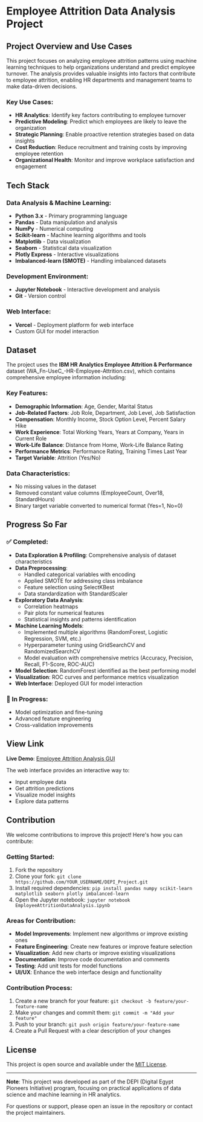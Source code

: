 # Employee Attrition Data Analysis Project

## Project Overview and Use Cases

This project focuses on analyzing employee attrition patterns using machine learning techniques to help organizations understand and predict employee turnover. The analysis provides valuable insights into factors that contribute to employee attrition, enabling HR departments and management teams to make data-driven decisions.

### Key Use Cases:
- **HR Analytics**: Identify key factors contributing to employee turnover
- **Predictive Modeling**: Predict which employees are likely to leave the organization
- **Strategic Planning**: Enable proactive retention strategies based on data insights
- **Cost Reduction**: Reduce recruitment and training costs by improving employee retention
- **Organizational Health**: Monitor and improve workplace satisfaction and engagement

## Tech Stack

### Data Analysis & Machine Learning:
- **Python 3.x** - Primary programming language
- **Pandas** - Data manipulation and analysis
- **NumPy** - Numerical computing
- **Scikit-learn** - Machine learning algorithms and tools
- **Matplotlib** - Data visualization
- **Seaborn** - Statistical data visualization
- **Plotly Express** - Interactive visualizations
- **Imbalanced-learn (SMOTE)** - Handling imbalanced datasets

### Development Environment:
- **Jupyter Notebook** - Interactive development and analysis
- **Git** - Version control

### Web Interface:
- **Vercel** - Deployment platform for web interface
- Custom GUI for model interaction

## Dataset

The project uses the **IBM HR Analytics Employee Attrition & Performance** dataset (WA_Fn-UseC_-HR-Employee-Attrition.csv), which contains comprehensive employee information including:

### Key Features:
- **Demographic Information**: Age, Gender, Marital Status
- **Job-Related Factors**: Job Role, Department, Job Level, Job Satisfaction
- **Compensation**: Monthly Income, Stock Option Level, Percent Salary Hike
- **Work Experience**: Total Working Years, Years at Company, Years in Current Role
- **Work-Life Balance**: Distance from Home, Work-Life Balance Rating
- **Performance Metrics**: Performance Rating, Training Times Last Year
- **Target Variable**: Attrition (Yes/No)

### Data Characteristics:
- No missing values in the dataset
- Removed constant value columns (EmployeeCount, Over18, StandardHours)
- Binary target variable converted to numerical format (Yes=1, No=0)

## Progress So Far

### ✅ Completed:
- **Data Exploration & Profiling**: Comprehensive analysis of dataset characteristics
- **Data Preprocessing**: 
  - Handled categorical variables with encoding
  - Applied SMOTE for addressing class imbalance
  - Feature selection using SelectKBest
  - Data standardization with StandardScaler
- **Exploratory Data Analysis**:
  - Correlation heatmaps
  - Pair plots for numerical features
  - Statistical insights and patterns identification
- **Machine Learning Models**:
  - Implemented multiple algorithms (RandomForest, Logistic Regression, SVM, etc.)
  - Hyperparameter tuning using GridSearchCV and RandomizedSearchCV
  - Model evaluation with comprehensive metrics (Accuracy, Precision, Recall, F1-Score, ROC-AUC)
- **Model Selection**: RandomForest identified as the best performing model
- **Visualization**: ROC curves and performance metrics visualization
- **Web Interface**: Deployed GUI for model interaction

### 🔄 In Progress:
- Model optimization and fine-tuning
- Advanced feature engineering
- Cross-validation improvements

## View Link

**Live Demo**: [Employee Attrition Analysis GUI](https://v0-simple-gui-design.vercel.app/)

The web interface provides an interactive way to:
- Input employee data
- Get attrition predictions
- Visualize model insights
- Explore data patterns

## Contribution

We welcome contributions to improve this project! Here's how you can contribute:

### Getting Started:
1. Fork the repository
2. Clone your fork: `git clone https://github.com/YOUR_USERNAME/DEPI_Project.git`
3. Install required dependencies: `pip install pandas numpy scikit-learn matplotlib seaborn plotly imbalanced-learn`
4. Open the Jupyter notebook: `jupyter notebook EmployeeAttritionDataAnalysis.ipynb`

### Areas for Contribution:
- **Model Improvements**: Implement new algorithms or improve existing ones
- **Feature Engineering**: Create new features or improve feature selection
- **Visualization**: Add new charts or improve existing visualizations
- **Documentation**: Improve code documentation and comments
- **Testing**: Add unit tests for model functions
- **UI/UX**: Enhance the web interface design and functionality

### Contribution Process:
1. Create a new branch for your feature: `git checkout -b feature/your-feature-name`
2. Make your changes and commit them: `git commit -m "Add your feature"`
3. Push to your branch: `git push origin feature/your-feature-name`
4. Create a Pull Request with a clear description of your changes

## License

This project is open source and available under the [MIT License](LICENSE).

---

**Note**: This project was developed as part of the DEPI (Digital Egypt Pioneers Initiative) program, focusing on practical applications of data science and machine learning in HR analytics.

For questions or support, please open an issue in the repository or contact the project maintainers.